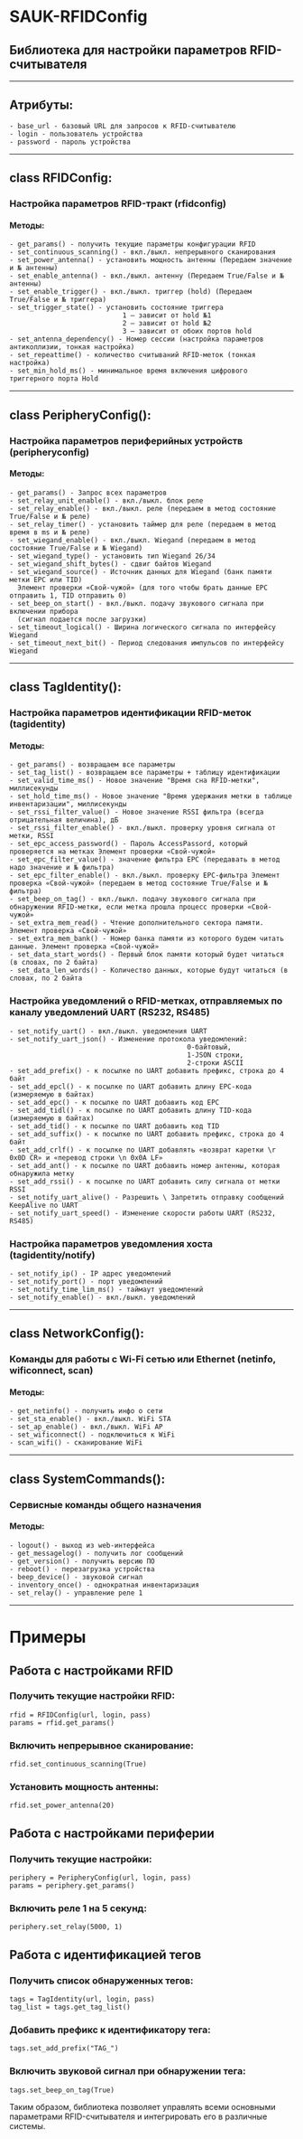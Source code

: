 # SAUK-RFIDConfig

## Библиотека для настройки параметров RFID-считывателя

----------------------------------------------------------------
##    Атрибуты:
    - base_url - базовый URL для запросов к RFID-считывателю
    - login - пользователь устройства
    - password - пароль устройства
----------------------------------------------------------------
## class RFIDConfig:
### Настройка параметров RFID-тракт (rfidconfig) 
####    Методы:

    - get_params() - получить текущие параметры конфигурации RFID
    - set_continuous_scanning() - вкл./выкл. непрерывного сканирования
    - set_power_antenna() - установить мощность антенны (Передаем значение и № антенны)
    - set_enable_antenna() - вкл./выкл. антенну (Передаем True/False и № антенны)
    - set_enable_trigger() - вкл./выкл. триггер (hold) (Передаем True/False и № триггера)
    - set_trigger_state() - установить состояние триггера
                                1 – зависит от hold №1
                                2 – зависит от hold №2
                                3 – зависит от обоих портов hold
    - set_antenna_dependency() - Номер сессии (настройка параметров антиколлизии, тонкая настройка)
    - set_repeattime() - количество считываний RFID-меток (тонкая настройка)
    - set_min_hold_ms() - минимальное время включения цифрового триггерного порта Hold 
----------------------------------------------------------------
## class PeripheryConfig():
### Настройка параметров периферийных устройств (peripheryconfig)   
####    Методы:
    - get_params() - Запрос всех параметров
    - set_relay_unit_enable() - вкл./выкл. блок реле
    - set_relay_enable() - вкл./выкл. реле (передаем в метод состояние True/False и № реле)
    - set_relay_timer() - установить таймер для реле (передаем в метод время в ms и № реле)
    - set_wiegand_enable() - вкл./выкл. Wiegand (передаем в метод состояние True/False и № Wiegand)
    - set_wiegand_type() - установить тип Wiegand 26/34
    - set_wiegand_shift_bytes() - сдвиг байтов Wiegand
    - set_wiegand_source() - Источник данных для Wiegand (банк памяти метки EPC или TID) 
      Элемент проверки «Свой-чужой» (для того чтобы брать данные EPC отправить 1, TID отправить 0)
    - set_beep_on_start() - вкл./выкл. подачу звукового сигнала при включении прибора 
      (сигнал подается после загрузки)
    - set_timeout_logical() - Ширина логического сигнала по интерфейсу Wiegand
    - set_timeout_next_bit() - Период следования импульсов по интерфейсу Wiegand
----------------------------------------------------------------
## class TagIdentity():
### Настройка параметров идентификации RFID-меток (tagidentity)
####    Методы:
    - get_params() - возвращаем все параметры
    - set_tag_list() - возвращаем все параметры + таблицу идентификации
    - set_valid_time_ms() - Новое значение "Время сна RFID-метки", миллисекунды
    - set_hold_time_ms() - Новое значение "Время удержания метки в таблице инвентаризации", миллисекунды
    - set_rssi_filter_value() - Новое значение RSSI фильтра (всегда отрицательная величина), дБ
    - set_rssi_filter_enable() - вкл./выкл. проверку уровня сигнала от метки, RSSI
    - set_epc_access_password() - Пароль AccessPassord, который проверяется на метках Элемент проверки «Свой-чужой»
    - set_epc_filter_value() - значение фильтра EPC (передавать в метод надо значение и № фильтра)
    - set_epc_filter_enable() - вкл./выкл. проверку EPC-фильтра Элемент проверка «Свой-чужой» (передаем в метод состояние True/False и № фильтра)
    - set_beep_on_tag() - вкл./выкл. подачу звукового сигнала при обнаружении RFID-метки, если метка прошла процесс проверки «Свой-чужой»
    - set_extra_mem_read() - Чтение дополнительного сектора памяти. Элемент проверка «Свой-чужой»
    - set_extra_mem_bank() - Номер банка памяти из которого будем читать данные. Элемент проверка «Свой-чужой»
    - set_data_start_words() - Первый блок памяти который будет читаться (в словах, по 2 байта)
    - set_data_len_words() - Количество данных, которые будут читаться (в словах, по 2 байта
### Настройка уведомлений о RFID-метках, отправляемых по каналу уведомлений UART (RS232, RS485)
    - set_notify_uart() - вкл./выкл. уведомления UART
    - set_notify_uart_json() - Изменение протокола уведомлений: 
                                                0-байтовый, 
                                                1-JSON строки,
                                                2-строки ASCII
    - set_add_prefix() - к посылке по UART добавить префикс, строка до 4 байт
    - set_add_epcl() - к посылке по UART добавить длину EPC-кода (измеряемую в байтах)
    - set_add_epc() - к посылке по UART добавить код EPC
    - set_add_tidl() - к посылке по UART добавить длину TID-кода (измеряемую в байтах)
    - set_add_tid() - к посылке по UART добавить код TID
    - set_add_suffix() - к посылке по UART добавить префикс, строка до 4 байт
    - set_add_crlf() - к посылке по UART добавлять «возврат каретки \r 0x0D CR» и «перевод строки \n 0x0A LF» 
    - set_add_ant() - к посылке по UART добавить номер антенны, которая обнаружила метку
    - set_add_rssi() - к посылке по UART добавить силу сигнала от метки RSSI
    - set_notify_uart_alive() - Разрешить \ Запретить отправку сообщений KeepAlive по UART
    - set_notify_uart_speed() - Изменение скорости работы UART (RS232, RS485)
### Настройка параметров уведомления хоста (tagidentity/notify)
    - set_notify_ip() - IP адрес уведомлений 
    - set_notify_port() - порт уведомлений
    - set_notify_time_lim_ms() - таймаут уведомлений
    - set_notify_enable() - вкл./выкл. уведомлений
----------------------------------------------------------------
## class NetworkConfig():
### Команды для работы с Wi-Fi сетью или Ethernet (netinfo, wificonnect, scan)
####    Методы:
    - get_netinfo() - получить инфо о сети
    - set_sta_enable() - вкл./выкл. WiFi STA
    - set_ap_enable() - вкл./выкл. WiFi AP  
    - set_wificonnect() - подключиться к WiFi
    - scan_wifi() - сканирование WiFi
----------------------------------------------------------------
## class SystemCommands():
### Сервисные команды общего назначения
####    Методы:
    - logout() - выход из web-интерфейса
    - get_messagelog() - получить лог сообщений
    - get_version() - получить версию ПО
    - reboot() - перезагрузка устройства
    - beep_device() - звуковой сигнал
    - inventory_once() - однократная инвентаризация
    - set_relay() - управление реле 1
----------------------------------------------------------------
# Примеры
## Работа с настройками RFID
### Получить текущие настройки RFID:
    rfid = RFIDConfig(url, login, pass)
    params = rfid.get_params()
### Включить непрерывное сканирование:
    rfid.set_continuous_scanning(True)
### Установить мощность антенны:
    rfid.set_power_antenna(20) 

## Работа с настройками периферии
### Получить текущие настройки:
    periphery = PeripheryConfig(url, login, pass)
    params = periphery.get_params()
### Включить реле 1 на 5 секунд:
    periphery.set_relay(5000, 1) 
## Работа с идентификацией тегов
### Получить список обнаруженных тегов:
    tags = TagIdentity(url, login, pass)
    tag_list = tags.get_tag_list()
### Добавить префикс к идентификатору тега:
    tags.set_add_prefix("TAG_")
### Включить звуковой сигнал при обнаружении тега:
    tags.set_beep_on_tag(True)

Таким образом, библиотека позволяет управлять всеми основными параметрами RFID-считывателя и интегрировать его в различные системы.